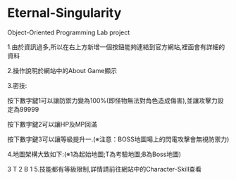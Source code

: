 # Eternal-Singularity
Object-Oriented Programming Lab project

1.由於資訊過多,所以在右上方新增一個按鈕能夠連結到官方網站,裡面會有詳細的資料

2.操作說明於網站中的About Game顯示

3.密技:

按下數字鍵1可以讓防禦力變為100%(即怪物無法對角色造成傷害),並讓攻擊力設定為99999

按下數字鍵2可以讓HP及MP回滿

按下數字鍵3可以讓等級提升一.(※注意：BOSS地圖場上的閃電攻擊會無視防禦力)

4.地圖架構大致如下:(※1為起始地圖;T為考驗地圖;B為Boss地圖)

  3 T
  2 B
  1
5.技能都有等級限制,詳情請前往網站中的Character-Skill查看
